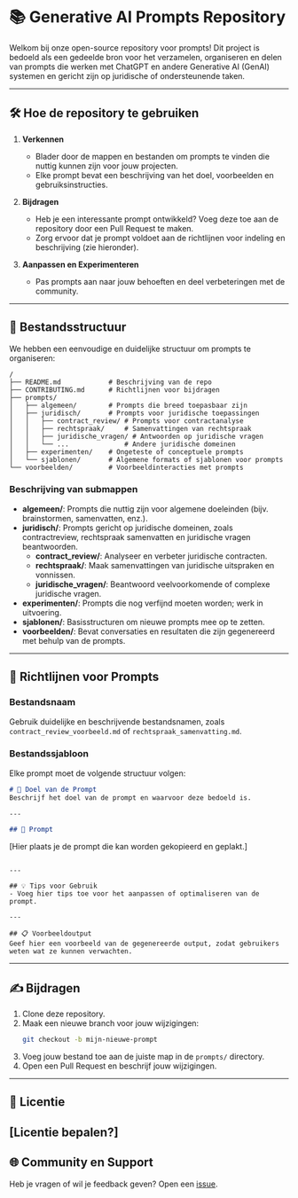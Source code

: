 # 📚 Generative AI Prompts Repository

Welkom bij onze open-source repository voor prompts! Dit project is bedoeld als een gedeelde bron voor het verzamelen, organiseren en delen van prompts die werken met ChatGPT en andere Generative AI (GenAI) systemen en gericht zijn op juridische of ondersteunende taken.

---

## 🛠️ Hoe de repository te gebruiken

1. **Verkennen**
   - Blader door de mappen en bestanden om prompts te vinden die nuttig kunnen zijn voor jouw projecten.
   - Elke prompt bevat een beschrijving van het doel, voorbeelden en gebruiksinstructies.

2. **Bijdragen**
   - Heb je een interessante prompt ontwikkeld? Voeg deze toe aan de repository door een Pull Request te maken.
   - Zorg ervoor dat je prompt voldoet aan de richtlijnen voor indeling en beschrijving (zie hieronder).

3. **Aanpassen en Experimenteren**
   - Pas prompts aan naar jouw behoeften en deel verbeteringen met de community.

---

## 📂 Bestandsstructuur

We hebben een eenvoudige en duidelijke structuur om prompts te organiseren:

```
/
├── README.md            # Beschrijving van de repo
├── CONTRIBUTING.md      # Richtlijnen voor bijdragen
├── prompts/
│   ├── algemeen/        # Prompts die breed toepasbaar zijn
│   ├── juridisch/       # Prompts voor juridische toepassingen
│   │   ├── contract_review/ # Prompts voor contractanalyse
│   │   ├── rechtspraak/     # Samenvattingen van rechtspraak
│   │   ├── juridische_vragen/ # Antwoorden op juridische vragen
│   │   └── ...              # Andere juridische domeinen
│   ├── experimenten/    # Ongeteste of conceptuele prompts
│   └── sjablonen/       # Algemene formats of sjablonen voor prompts
└── voorbeelden/         # Voorbeeldinteracties met prompts
```

### Beschrijving van submappen

- **algemeen/**: Prompts die nuttig zijn voor algemene doeleinden (bijv. brainstormen, samenvatten, enz.).
- **juridisch/**: Prompts gericht op juridische domeinen, zoals contractreview, rechtspraak samenvatten en juridische vragen beantwoorden.
  - **contract_review/**: Analyseer en verbeter juridische contracten.
  - **rechtspraak/**: Maak samenvattingen van juridische uitspraken en vonnissen.
  - **juridische_vragen/**: Beantwoord veelvoorkomende of complexe juridische vragen.
- **experimenten/**: Prompts die nog verfijnd moeten worden; werk in uitvoering.
- **sjablonen/**: Basisstructuren om nieuwe prompts mee op te zetten.
- **voorbeelden/**: Bevat conversaties en resultaten die zijn gegenereerd met behulp van de prompts.

---

## 📜 Richtlijnen voor Prompts

### Bestandsnaam
Gebruik duidelijke en beschrijvende bestandsnamen, zoals `contract_review_voorbeeld.md` of `rechtspraak_samenvatting.md`.

### Bestandssjabloon
Elke prompt moet de volgende structuur volgen:

```markdown
# 🎯 Doel van de Prompt
Beschrijf het doel van de prompt en waarvoor deze bedoeld is.

---

## 📝 Prompt
```
[Hier plaats je de prompt die kan worden gekopieerd en geplakt.]
```

---

## 💡 Tips voor Gebruik
- Voeg hier tips toe voor het aanpassen of optimaliseren van de prompt.

---

## 📋 Voorbeeldoutput
Geef hier een voorbeeld van de gegenereerde output, zodat gebruikers weten wat ze kunnen verwachten.
```

---

## ✍️ Bijdragen

1. Clone deze repository.
2. Maak een nieuwe branch voor jouw wijzigingen:
   ```bash
   git checkout -b mijn-nieuwe-prompt
   ```
3. Voeg jouw bestand toe aan de juiste map in de `prompts/` directory.
4. Open een Pull Request en beschrijf jouw wijzigingen.

---

## 📜 Licentie

[Licentie bepalen?]
---

## 🌐 Community en Support

Heb je vragen of wil je feedback geven? Open een [issue](https://github.com/ICTRecht/prompts/issues).